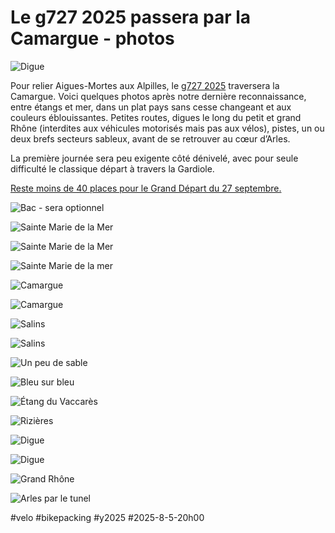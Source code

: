 # Le g727 2025 passera par la Camargue - photos

![Digue](_i/2025-08-05-083813.webp)

Pour relier Aigues-Mortes aux Alpilles, le [g727 2025](https://727bikepacking.fr/g727-Grand-Depart/) traversera la Camargue. Voici quelques photos après notre dernière reconnaissance, entre étangs et mer, dans un plat pays sans cesse changeant et aux couleurs éblouissantes. Petites routes, digues le long du petit et grand Rhône (interdites aux véhicules motorisés mais pas aux vélos), pistes, un ou deux brefs secteurs sableux, avant de se retrouver au cœur d’Arles.

La première journée sera peu exigente côté dénivelé, avec pour seule difficulté le classique départ à travers la Gardiole.

[Reste moins de 40 places pour le Grand Départ du 27 septembre.](https://727bikepacking.fr/g727-Grand-Depart/)

![Bac - sera optionnel](_i/2025-08-05-085323.webp)

![Sainte Marie de la Mer](_i/2025-08-05-091430.webp)

![Sainte Marie de la Mer](_i/2025-08-05-094225.webp)

![Sainte Marie de la mer](_i/2025-08-05-190235.webp)

![Camargue](_i/2025-08-05-094710.webp)

![Camargue](_i/2025-08-05-095215.webp)

![Salins](_i/2025-08-05-095425.webp)

![Salins](_i/2025-08-05-095733.webp)

![Un peu de sable](_i/2025-08-05-100053.webp)

![Bleu sur bleu](_i/2025-08-05-103009.webp)

![Étang du Vaccarès](_i/2025-08-05-110024.webp)

![Rizières](_i/2025-08-05-113029.webp)

![Digue](_i/2025-08-05-113115.webp)

![Digue](_i/2025-08-05-113129.webp)

![Grand Rhône](_i/2025-08-05-115049.webp)

![Arles par le tunel](_i/2025-08-05-190350.webp)

#velo #bikepacking #y2025 #2025-8-5-20h00
